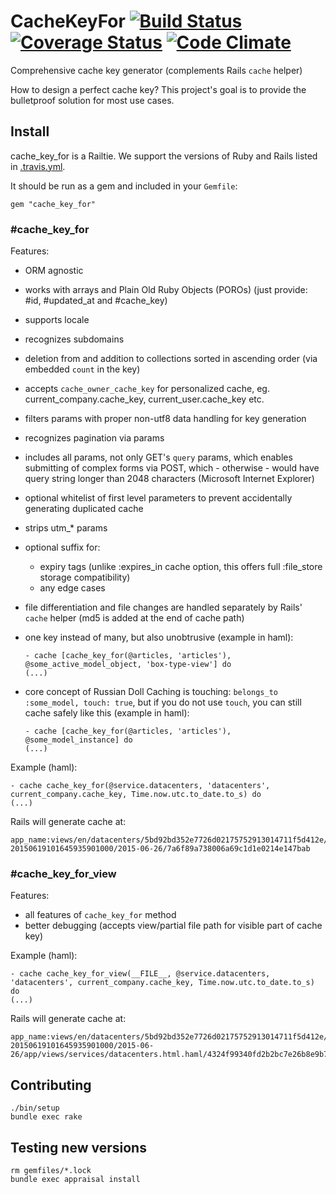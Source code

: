 # CacheKeyFor [![Build Status](https://travis-ci.org/efigence/cache_key_for.svg?branch=master)](https://travis-ci.org/efigence/cache_key_for) [![Coverage Status](https://coveralls.io/repos/github/efigence/cache_key_for/badge.svg?branch=master)](https://coveralls.io/github/efigence/cache_key_for?branch=master) [![Code Climate](https://codeclimate.com/github/efigence/cache_key_for/badges/gpa.svg)](https://codeclimate.com/github/efigence/cache_key_for)
Comprehensive cache key generator (complements Rails `cache` helper)

How to design a perfect cache key? This project's goal is to provide the bulletproof solution for most use cases.

## Install

cache_key_for is a Railtie. We support the versions of Ruby and Rails listed in [.travis.yml](.travis.yml).

It should be run as a gem and included in your `Gemfile`:

    gem "cache_key_for"

### \#cache_key_for

Features:
* ORM agnostic
* works with arrays and Plain Old Ruby Objects (POROs) (just provide: #id, #updated_at and #cache_key)
* supports locale
* recognizes subdomains
* deletion from and addition to collections sorted in ascending order (via embedded `count` in the key)
* accepts `cache_owner_cache_key` for personalized cache, eg. current_company.cache_key, current_user.cache_key etc.
* filters params with proper non-utf8 data handling for key generation
* recognizes pagination via params
* includes all params, not only GET's `query` params, which enables submitting of complex forms via POST,
  which - otherwise - would have query string longer than 2048 characters (Microsoft Internet Explorer)
* optional whitelist of first level parameters to prevent accidentally generating duplicated cache
* strips utm_* params
* optional suffix for:
    * expiry tags (unlike :expires_in cache option, this offers full :file_store storage compatibility)
    * any edge cases
* file differentiation and file changes are handled separately by Rails' `cache` helper (md5 is added at the end of cache path)
* one key instead of many, but also unobtrusive (example in haml):

    ```haml
    - cache [cache_key_for(@articles, 'articles'), @some_active_model_object, 'box-type-view'] do
    (...)
    ```
* core concept of Russian Doll Caching is touching: `belongs_to :some_model, touch: true`, but if you do not use `touch`, you can still cache safely like this (example in haml):

    ```haml
    - cache [cache_key_for(@articles, 'articles'), @some_model_instance] do
    (...)
    ```

Example (haml):

```haml
- cache cache_key_for(@service.datacenters, 'datacenters', current_company.cache_key, Time.now.utc.to_date.to_s) do
(...)
```

Rails will generate cache at:

```
app_name:views/en/datacenters/5bd92bd352e7726d02175752913014711f5d412e/companies/1-20150619101645935901000/2015-06-26/7a6f89a738006a69c1d1e0214e147bab
```

### \#cache_key_for_view

Features:
* all features of `cache_key_for` method
* better debugging (accepts view/partial file path for visible part of cache key)

Example (haml):

```haml
- cache cache_key_for_view(__FILE__, @service.datacenters, 'datacenters', current_company.cache_key, Time.now.utc.to_date.to_s) do
(...)
```

Rails will generate cache at:

```
app_name:views/en/datacenters/5bd92bd352e7726d02175752913014711f5d412e/companies/1-20150619101645935901000/2015-06-
26/app/views/services/datacenters.html.haml/4324f99340fd2b2bc7e26b8e9b79d8f5
```

## Contributing

    ./bin/setup
    bundle exec rake

## Testing new versions

    rm gemfiles/*.lock
    bundle exec appraisal install
